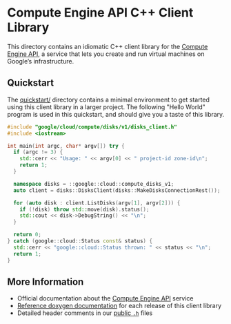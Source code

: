 # Compute Engine API C++ Client Library

This directory contains an idiomatic C++ client library for the
[Compute Engine API][cloud-service-docs], a service that lets you create and run
virtual machines on Google’s infrastructure.

## Quickstart

The [quickstart/](quickstart/README.md) directory contains a minimal environment
to get started using this client library in a larger project. The following
"Hello World" program is used in this quickstart, and should give you a taste of
this library.

<!-- inject-quickstart-start -->

```cc
#include "google/cloud/compute/disks/v1/disks_client.h"
#include <iostream>

int main(int argc, char* argv[]) try {
  if (argc != 3) {
    std::cerr << "Usage: " << argv[0] << " project-id zone-id\n";
    return 1;
  }

  namespace disks = ::google::cloud::compute_disks_v1;
  auto client = disks::DisksClient(disks::MakeDisksConnectionRest());

  for (auto disk : client.ListDisks(argv[1], argv[2])) {
    if (!disk) throw std::move(disk).status();
    std::cout << disk->DebugString() << "\n";
  }

  return 0;
} catch (google::cloud::Status const& status) {
  std::cerr << "google::cloud::Status thrown: " << status << "\n";
  return 1;
}
```

<!-- inject-quickstart-end -->

## More Information

- Official documentation about the [Compute Engine API][cloud-service-docs]
  service
- [Reference doxygen documentation][doxygen-link] for each release of this
  client library
- Detailed header comments in our [public `.h`][source-link] files

[cloud-service-docs]: https://cloud.google.com/compute
[doxygen-link]: https://cloud.google.com/cpp/docs/reference/compute/latest/
[source-link]: https://github.com/googleapis/google-cloud-cpp/tree/main/google/cloud/compute
